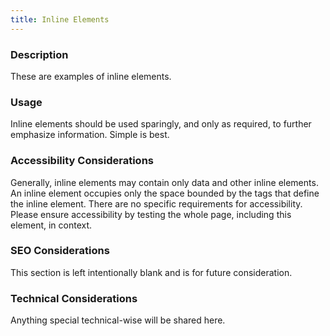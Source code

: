 ```yaml
---
title: Inline Elements
---
```


### Description
These are examples of inline elements.

### Usage
Inline elements should be used sparingly, and only as required, to further emphasize information. Simple is best.

### Accessibility Considerations
Generally, inline elements may contain only data and other inline elements. An inline element occupies only the space bounded by the tags that define the inline element. There are no specific requirements for accessibility. Please ensure accessibility by testing the whole page, including this element, in context.

### SEO Considerations
This section is left intentionally blank and is for future consideration.

### Technical Considerations
Anything special technical-wise will be shared here.
